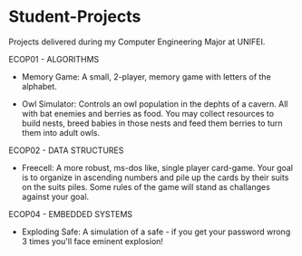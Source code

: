 # Student-Projects
Projects delivered during my Computer Engineering Major at UNIFEI.

ECOP01 - ALGORITHMS 

- Memory Game: A small, 2-player, memory game with letters of the alphabet. 

- Owl Simulator: Controls an owl population in the dephts of a cavern. All with bat enemies and berries as food. 
You may collect resources to build nests, breed babies in those nests and feed them berries to turn them into adult owls.

ECOP02 - DATA STRUCTURES

- Freecell: A more robust, ms-dos like, single player card-game. Your goal is to organize in ascending numbers and pile up the cards by their suits on the suits piles. Some rules of the game will stand as challanges against your goal.


ECOP04 - EMBEDDED SYSTEMS

- Exploding Safe: A simulation of a safe - if you get your password wrong 3 times you'll face eminent explosion!
